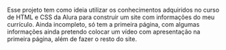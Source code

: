 Esse projeto tem como ideia utilizar os conhecimentos adquiridos no curso de HTML e CSS da Alura para construir um site com informações do meu currículo. Ainda incompleto, só tem a primeira página, com algumas informações ainda pretendo colocar um vídeo com apresentação na primeira página, além de fazer o resto do site.